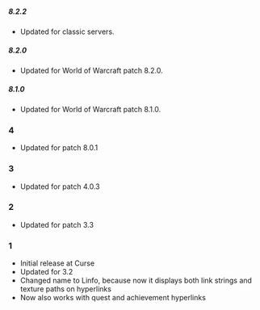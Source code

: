 ##### 8.2.2
* Updated for classic servers.

##### 8.2.0
* Updated for World of Warcraft patch 8.2.0.

##### 8.1.0
* Updated for World of Warcraft patch 8.1.0.

### 4
* Updated for patch 8.0.1

### 3
* Updated for patch 4.0.3

### 2
* Updated for patch 3.3

### 1
* Initial release at Curse
* Updated for 3.2
* Changed name to Linfo, because now it displays both link strings and texture paths on hyperlinks
* Now also works with quest and achievement hyperlinks
